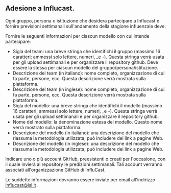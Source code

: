 ## Adesione a Influcast.

Ogni gruppo, persona o istituzione che desidera partecipare a Influcast e fornire previsioni settimanali sull'andamento della stagione influenzale deve:

Fornire le seguenti informazioni per ciascun modello con cui intende partecipare:
* Sigla del team: una breve stringa che identifichi il gruppo (massimo 16 caratteri; ammessi solo lettere, numeri, _e -). Questa stringa verrà usata per gli upload settimanali e per organizzare il repository github. Deve essere la stessa per ciascun modello del gruppo/persona/istituzione.
* Descrizione del team (in italiano): nome completo, organizzazione di cui fa parte, persone, ecc. Questa descrizione verrà mostrata sulla piattaforma.
* Descrizione del team (in inglese): nome completo, organizzazione di cui fa parte, persone, ecc. Questa descrizione verrà mostrata sulla piattaforma.
* Sigla del modello: una breve stringa che identifichi il modello (massimo 16 caratteri; ammessi solo lettere, numeri, _e -). Questa stringa verrà usata per gli upload settimanali e per organizzare il repository github.
* Nome del modello: la denominazione estesa del modello. Questo nome verrà mostrato sulla piattaforma.
* Descrizione del modello (in italiano): una descrizione del modello che riassuma la metodologia utilizzata; può includere dei link a pagine Web.
* Descrizione del modello (in inglese): una descrizione del modello che riassuma la metodologia utilizzata; può includere dei link a pagine Web.


Indicare uno o più account GitHub, preesistenti o creati per l'occasione, con il quale invierà al repository le predizioni settimanali. Tali account verranno associati all'organizzazione GitHub di InfluCast.

Le suddette informazioni dovranno essere inviate per email all'indirizzo influcast@isi.it .
